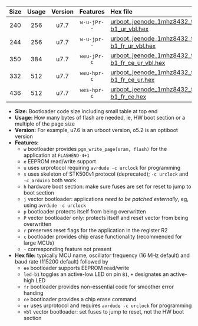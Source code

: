 |Size|Usage|Version|Features|Hex file|
|:-:|:-:|:-:|:-:|:--|
|240|256|u7.7|`w-u-jPr--`|[urboot_jeenode_1mhz8432_9600bps_led-b1_ur_vbl.hex](https://raw.githubusercontent.com/stefanrueger/urboot.hex/main/boards/jeenode/fcpu_1mhz8432/9600_bps/urboot_jeenode_1mhz8432_9600bps_led-b1_ur_vbl.hex)|
|244|256|u7.7|`w-u-jpr--`|[urboot_jeenode_1mhz8432_9600bps_led-b1_fr_ur_vbl.hex](https://raw.githubusercontent.com/stefanrueger/urboot.hex/main/boards/jeenode/fcpu_1mhz8432/9600_bps/urboot_jeenode_1mhz8432_9600bps_led-b1_fr_ur_vbl.hex)|
|350|384|u7.7|`weu-jPr-c`|[urboot_jeenode_1mhz8432_9600bps_ee_led-b1_fr_ce_ur_vbl.hex](https://raw.githubusercontent.com/stefanrueger/urboot.hex/main/boards/jeenode/fcpu_1mhz8432/9600_bps/urboot_jeenode_1mhz8432_9600bps_ee_led-b1_fr_ce_ur_vbl.hex)|
|332|512|u7.7|`weu-hpr-c`|[urboot_jeenode_1mhz8432_9600bps_ee_led-b1_fr_ce_ur.hex](https://raw.githubusercontent.com/stefanrueger/urboot.hex/main/boards/jeenode/fcpu_1mhz8432/9600_bps/urboot_jeenode_1mhz8432_9600bps_ee_led-b1_fr_ce_ur.hex)|
|436|512|u7.7|`wes-hpr-c`|[urboot_jeenode_1mhz8432_9600bps_ee_led-b1_fr_ce.hex](https://raw.githubusercontent.com/stefanrueger/urboot.hex/main/boards/jeenode/fcpu_1mhz8432/9600_bps/urboot_jeenode_1mhz8432_9600bps_ee_led-b1_fr_ce.hex)|

- **Size:** Bootloader code size including small table at top end
- **Usage:** How many bytes of flash are needed, ie, HW boot section or a multiple of the page size
- **Version:** For example, u7.6 is an urboot version, o5.2 is an optiboot version
- **Features:**
  + `w` bootloader provides `pgm_write_page(sram, flash)` for the application at `FLASHEND-4+1`
  + `e` EEPROM read/write support
  + `u` uses urprotocol requiring `avrdude -c urclock` for programming
  + `s` uses skeleton of STK500v1 protocol (deprecated); `-c urclock` and `-c arduino` both work
  + `h` hardware boot section: make sure fuses are set for reset to jump to boot section
  + `j` vector bootloader: applications *need to be patched externally*, eg, using `avrdude -c urclock`
  + `p` bootloader protects itself from being overwritten
  + `P` vector bootloader only: protects itself and reset vector from being overwritten
  + `r` preserves reset flags for the application in the register R2
  + `c` bootloader provides chip erase functionality (recommended for large MCUs)
  + `-` corresponding feature not present
- **Hex file:** typically MCU name, oscillator frequency (16 MHz default) and baud rate (115200 default) followed by
  + `ee` bootloader supports EEPROM read/write
  + `led-b1` toggles an active-low LED on pin `B1`, `+` designates an active-high LED
  + `fr` bootloader provides non-essential code for smoother error handing
  + `ce` bootloader provides a chip erase command
  + `ur` uses urprotocol and requires `avrdude -c urclock` for programming
  + `vbl` vector bootloader: set fuses to jump to reset, not the HW boot section
